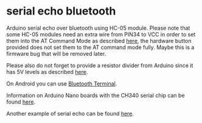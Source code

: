 # serial echo bluetooth

Arduino serial echo over bluetooth using HC-05 module. Please note that some HC-05 modules need an extra wire from PIN34 to VCC in order to set them into the AT Command Mode as described [here](http://www.instructables.com/id/AT-command-mode-of-HC-05-Bluetooth-module/), the hardware button provided does not set them to the AT command mode fully. Maybe this is a firmware bug that will be removed later.

Please also do not forget to provide a resistor divider from Arduino since it has 5V levels as described [here](http://www.martyncurrey.com/hc-05-zg-b23090w-bluetooth-2-0-edr-modules/).

On Android you can use [Bluetooth Terminal](https://f-droid.org/packages/ru.sash0k.bluetooth_terminal/). 

Information on Arduino Nano boards with the CH340 serial chip can be found [here](http://www.instructables.com/id/Arduino-Nano-CH340/).

Another example of serial echo can be found [here](http://spacetinkerer.blogspot.com/2011/02/serial-port-echo-with-arduino.html).

